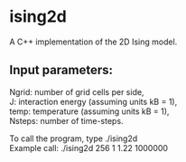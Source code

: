 # ising2d
A C++ implementation of the 2D Ising model. 

## Input parameters:
Ngrid: number of grid cells per side,  
J: interaction energy (assuming units kB = 1),  
temp: temperature (assuming units kB = 1),  
Nsteps: number of time-steps.  

To call the program, type ./ising2d <Ngrid> <J> <temp> <Nsteps>  
Example call: ./ising2d 256 1 1.22 1000000
